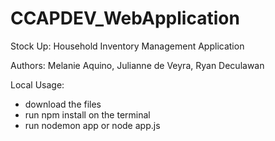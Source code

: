 # CCAPDEV_WebApplication
Stock Up: Household Inventory Management Application

Authors: Melanie Aquino, Julianne de Veyra, Ryan Deculawan

Local Usage:
- download the files
- run npm install on the terminal
- run nodemon app or node app.js
